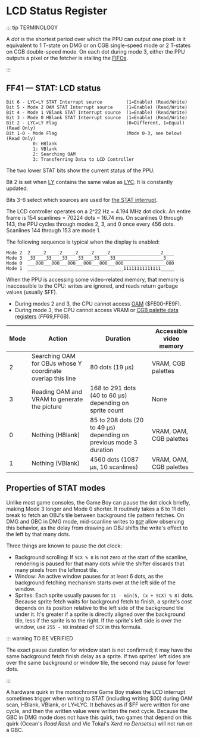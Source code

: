 # LCD Status Register

::: tip TERMINOLOGY

A *dot* is the shortest period over which the PPU can output one pixel: is it equivalent to 1 T-state on DMG or on CGB single-speed mode or 2 T-states on CGB double-speed mode. On each dot during mode 3, either the PPU outputs a pixel or the fetcher is stalling the [FIFOs](<#Pixel FIFO>).

:::

## FF41 — STAT: LCD status

```
Bit 6 - LYC=LY STAT Interrupt source         (1=Enable) (Read/Write)
Bit 5 - Mode 2 OAM STAT Interrupt source     (1=Enable) (Read/Write)
Bit 4 - Mode 1 VBlank STAT Interrupt source  (1=Enable) (Read/Write)
Bit 3 - Mode 0 HBlank STAT Interrupt source  (1=Enable) (Read/Write)
Bit 2 - LYC=LY Flag                          (0=Different, 1=Equal) (Read Only)
Bit 1-0 - Mode Flag                          (Mode 0-3, see below) (Read Only)
          0: HBlank
          1: VBlank
          2: Searching OAM
          3: Transferring Data to LCD Controller
```

The two lower STAT bits show the current status of the PPU.

Bit 2 is set when [LY](<#FF44 — LY: LCD Y coordinate \[read-only\]>) contains the same value as [LYC](<#FF45 — LYC: LY compare>).
It is constantly updated.

Bits 3-6 select which sources are used for [the STAT interrupt](<#INT $48 — STAT interrupt>).

The LCD controller operates on a 2^22 Hz = 4.194 MHz dot clock. An
entire frame is 154 scanlines = 70224 dots = 16.74 ms. On scanlines 0
through 143, the PPU cycles through modes 2, 3, and 0 once
every 456 dots. Scanlines 144 through 153 are mode 1.

The following sequence is typical when the display is enabled:

```
Mode 2  2_____2_____2_____2_____2_____2___________________2____
Mode 3  _33____33____33____33____33____33__________________3___
Mode 0  ___000___000___000___000___000___000________________000
Mode 1  ____________________________________11111111111111_____
```

When the PPU is accessing some video-related memory, that memory is inaccessible
to the CPU: writes are ignored, and reads return garbage values (usually $FF).

- During modes 2 and 3, the CPU cannot access [OAM](<#VRAM Sprite Attribute Table (OAM)>) ($FE00-FE9F).
- During mode 3, the CPU cannot access VRAM or [CGB palette data registers](<#LCD Color Palettes (CGB only)>)
  ($FF69,$FF6B).

Mode | Action                                                      | Duration                                                           | Accessible video memory
-----|------------------------------------------------------------------|--------------------------------------------------------------------|-------------------------
  2  | Searching OAM for OBJs whose Y coordinate overlap this line | 80 dots (19 µs)                                                    | VRAM, CGB palettes
  3  | Reading OAM and VRAM to generate the picture                | 168 to 291 dots (40 to 60 µs) depending on sprite count            | None
  0  | Nothing (HBlank)                               | 85 to 208 dots (20 to 49 µs) depending on previous mode 3 duration | VRAM, OAM, CGB palettes
  1  | Nothing (VBlank)                                 | 4560 dots (1087 µs, 10 scanlines)                                  | VRAM, OAM, CGB palettes

## Properties of STAT modes

Unlike most game consoles, the Game Boy can pause the dot clock briefly,
making Mode 3 longer and Mode 0 shorter. It routinely takes a 6 to 11 dot
break to fetch an OBJ's tile between background tile pattern fetches.
On DMG and GBC in DMG mode, mid-scanline writes to [`BGP`](<#FF47 — BGP (Non-CGB Mode only): BG palette data>)
allow observing this behavior, as the delay from drawing an OBJ shifts the
write's effect to the left by that many dots.

Three things are known to pause the dot clock:

- Background scrolling: If `SCX % 8` is not zero at the start of the scanline, rendering is paused for that many dots while the shifter discards that many pixels from the leftmost tile.
- Window: An active window pauses for at least 6 dots, as the background fetching mechanism starts over at the left side of the window.
- Sprites: Each sprite usually pauses for `11 - min(5, (x + SCX) % 8)` dots. Because sprite fetch waits for background fetch to finish, a sprite's cost depends on its position relative to the left side of the background tile under it. It's greater if a sprite is directly aligned over the background tile, less if the sprite is to the right. If the sprite's left side is over the window, use `255 - WX` instead of `SCX` in this formula.

::: warning TO BE VERIFIED

The exact pause duration for window start is
not confirmed; it may have the same background fetch finish delay as a
sprite. If two sprites' left sides are over the same background or
window tile, the second may pause for fewer dots.

:::

A hardware quirk in the monochrome Game Boy makes the LCD interrupt
sometimes trigger when writing to STAT (including writing \$00) during
OAM scan, HBlank, VBlank, or LY=LYC. It behaves as if \$FF were
written for one cycle, and then the written value were written the next
cycle. Because the GBC in DMG mode does not have this quirk, two games
that depend on this quirk (Ocean's *Road Rash* and Vic Tokai's *Xerd
no Densetsu*) will not run on a GBC.
